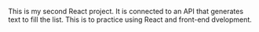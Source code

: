 This is my second React project. It is connected to an API that generates text to fill the list. This is to practice using React and front-end dvelopment.

